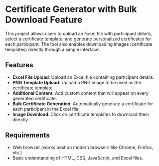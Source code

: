 # Certificate Generator with Bulk Download Feature

This project allows users to upload an Excel file with participant details, select a certificate template, and generate personalized certificates for each participant. The tool also enables downloading images (certificate templates) directly through a simple interface.

## Features

- **Excel File Upload**: Upload an Excel file containing participant details.
- **PNG Template Upload**: Upload a PNG image to be used as the certificate template.
- **Additional Content**: Add custom content that will appear on every generated certificate.
- **Bulk Certificate Generation**: Automatically generate a certificate for each participant in the Excel file.
- **Image Download**: Click on certificate templates to download them directly.

## Requirements

- Web browser (works best on modern browsers like Chrome, Firefox, etc.)
- Basic understanding of HTML, CSS, JavaScript, and Excel files.